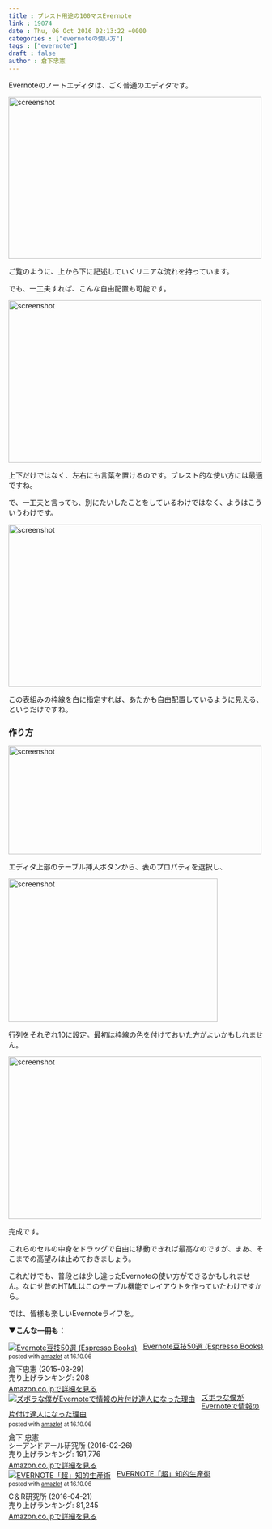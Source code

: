 ```yaml
---
title : ブレスト用途の100マスEvernote
link : 19074
date : Thu, 06 Oct 2016 02:13:22 +0000
categories : ["evernoteの使い方"]
tags : ["evernote"]
draft : false
author : 倉下忠憲
---
```


Evernoteのノートエディタは、ごく普通のエディタです。

<a href="https://rashita.net/blog/?attachment_id=19075" rel="attachment wp-att-19075"><img src="https://rashita.net/blog/wp-content/uploads/2016/10/screenshot11-500x320.png" alt="screenshot" width="500" height="320" class="alignnone size-medium wp-image-19075" /></a>

ご覧のように、上から下に記述していくリニアな流れを持っています。

でも、一工夫すれば、こんな自由配置も可能です。

<a href="https://rashita.net/blog/?attachment_id=19076" rel="attachment wp-att-19076"><img src="https://rashita.net/blog/wp-content/uploads/2016/10/screenshot12-500x321.png" alt="screenshot" width="500" height="321" class="alignnone size-medium wp-image-19076" /></a>

上下だけではなく、左右にも言葉を置けるのです。ブレスト的な使い方には最適ですね。

で、一工夫と言っても、別にたいしたことをしているわけではなく、ようはこういうわけです。

<a href="https://rashita.net/blog/?attachment_id=19077" rel="attachment wp-att-19077"><img src="https://rashita.net/blog/wp-content/uploads/2016/10/screenshot13-500x321.png" alt="screenshot" width="500" height="321" class="alignnone size-medium wp-image-19077" /></a>

この表組みの枠線を白に指定すれば、あたかも自由配置しているように見える、というだけですね。

<h3>作り方</h3>

<a href="https://rashita.net/blog/?attachment_id=19080" rel="attachment wp-att-19080"><img src="https://rashita.net/blog/wp-content/uploads/2016/10/screenshot16-500x214.png" alt="screenshot" width="500" height="214" class="alignnone size-medium wp-image-19080" /></a>

エディタ上部のテーブル挿入ボタンから、表のプロパティを選択し、

<a href="https://rashita.net/blog/?attachment_id=19078" rel="attachment wp-att-19078"><img src="https://rashita.net/blog/wp-content/uploads/2016/10/screenshot14.png" alt="screenshot" width="413" height="284" class="alignnone size-full wp-image-19078" /></a>

行列をそれぞれ10に設定。最初は枠線の色を付けておいた方がよいかもしれません。

<a href="https://rashita.net/blog/?attachment_id=19079" rel="attachment wp-att-19079"><img src="https://rashita.net/blog/wp-content/uploads/2016/10/screenshot15-500x321.png" alt="screenshot" width="500" height="321" class="alignnone size-medium wp-image-19079" /></a>

完成です。

これらのセルの中身をドラッグで自由に移動できれば最高なのですが、まあ、そこまでの高望みは止めておきましょう。

これだけでも、普段とは少し違ったEvernoteの使い方ができるかもしれません。なにせ昔のHTMLはこのテーブル機能でレイアウトを作っていたわけですから。

では、皆様も楽しいEvernoteライフを。

<strong>▼こんな一冊も：</strong>

<div class="amazlet-box" style="margin-bottom:0px;"><div class="amazlet-image" style="float:left;margin:0px 12px 1px 0px;"><a href="http://www.amazon.co.jp/exec/obidos/ASIN/B00VEEJ9XU/rashita1000-22/ref=nosim/" name="amazletlink" target="_blank"><img src="http://ecx.images-amazon.com/images/I/41oyLdAhfmL._SL160_.jpg" alt="Evernote豆技50選 (Espresso Books)" style="border: none;" /></a></div><div class="amazlet-info" style="line-height:120%; margin-bottom: 10px"><div class="amazlet-name" style="margin-bottom:10px;line-height:120%"><a href="http://www.amazon.co.jp/exec/obidos/ASIN/B00VEEJ9XU/rashita1000-22/ref=nosim/" name="amazletlink" target="_blank">Evernote豆技50選 (Espresso Books)</a><div class="amazlet-powered-date" style="font-size:80%;margin-top:5px;line-height:120%">posted with <a href="http://www.amazlet.com/" title="amazlet" target="_blank">amazlet</a> at 16.10.06</div></div><div class="amazlet-detail">倉下忠憲 (2015-03-29)<br />売り上げランキング: 208<br /></div><div class="amazlet-sub-info" style="float: left;"><div class="amazlet-link" style="margin-top: 5px"><a href="http://www.amazon.co.jp/exec/obidos/ASIN/B00VEEJ9XU/rashita1000-22/ref=nosim/" name="amazletlink" target="_blank">Amazon.co.jpで詳細を見る</a></div></div></div><div class="amazlet-footer" style="clear: left"></div></div>


<div class="amazlet-box" style="margin-bottom:0px;"><div class="amazlet-image" style="float:left;margin:0px 12px 1px 0px;"><a href="http://www.amazon.co.jp/exec/obidos/ASIN/4863541953/rashita1000-22/ref=nosim/" name="amazletlink" target="_blank"><img src="http://ecx.images-amazon.com/images/I/515rWUhPqbL._SL160_.jpg" alt="ズボラな僕がEvernoteで情報の片付け達人になった理由" style="border: none;" /></a></div><div class="amazlet-info" style="line-height:120%; margin-bottom: 10px"><div class="amazlet-name" style="margin-bottom:10px;line-height:120%"><a href="http://www.amazon.co.jp/exec/obidos/ASIN/4863541953/rashita1000-22/ref=nosim/" name="amazletlink" target="_blank">ズボラな僕がEvernoteで情報の片付け達人になった理由</a><div class="amazlet-powered-date" style="font-size:80%;margin-top:5px;line-height:120%">posted with <a href="http://www.amazlet.com/" title="amazlet" target="_blank">amazlet</a> at 16.10.06</div></div><div class="amazlet-detail">倉下 忠憲 <br />シーアンドアール研究所 (2016-02-26)<br />売り上げランキング: 191,776<br /></div><div class="amazlet-sub-info" style="float: left;"><div class="amazlet-link" style="margin-top: 5px"><a href="http://www.amazon.co.jp/exec/obidos/ASIN/4863541953/rashita1000-22/ref=nosim/" name="amazletlink" target="_blank">Amazon.co.jpで詳細を見る</a></div></div></div><div class="amazlet-footer" style="clear: left"></div></div>

<div class="amazlet-box" style="margin-bottom:0px;"><div class="amazlet-image" style="float:left;margin:0px 12px 1px 0px;"><a href="http://www.amazon.co.jp/exec/obidos/ASIN/B01EL08HW2/rashita1000-22/ref=nosim/" name="amazletlink" target="_blank"><img src="http://ecx.images-amazon.com/images/I/51i02uyvjAL._SL160_.jpg" alt="EVERNOTE「超」知的生産術" style="border: none;" /></a></div><div class="amazlet-info" style="line-height:120%; margin-bottom: 10px"><div class="amazlet-name" style="margin-bottom:10px;line-height:120%"><a href="http://www.amazon.co.jp/exec/obidos/ASIN/B01EL08HW2/rashita1000-22/ref=nosim/" name="amazletlink" target="_blank">EVERNOTE「超」知的生産術</a><div class="amazlet-powered-date" style="font-size:80%;margin-top:5px;line-height:120%">posted with <a href="http://www.amazlet.com/" title="amazlet" target="_blank">amazlet</a> at 16.10.06</div></div><div class="amazlet-detail">C＆R研究所 (2016-04-21)<br />売り上げランキング: 81,245<br /></div><div class="amazlet-sub-info" style="float: left;"><div class="amazlet-link" style="margin-top: 5px"><a href="http://www.amazon.co.jp/exec/obidos/ASIN/B01EL08HW2/rashita1000-22/ref=nosim/" name="amazletlink" target="_blank">Amazon.co.jpで詳細を見る</a></div></div></div><div class="amazlet-footer" style="clear: left"></div></div>
